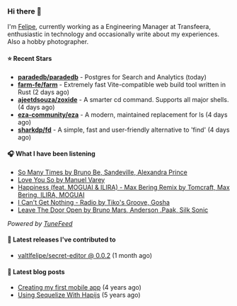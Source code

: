 ### Hi there 👋

I'm [Felipe](https://felipevm.com), currently working as a Engineering Manager at Transfeera, enthusiastic in technology and occasionally write about my experiences. Also a hobby photographer.

#### ⭐ Recent Stars
- **[paradedb/paradedb](https://github.com/paradedb/paradedb)** - Postgres for Search and Analytics (today)
- **[farm-fe/farm](https://github.com/farm-fe/farm)** - Extremely fast Vite-compatible web build tool written in Rust (2 days ago)
- **[ajeetdsouza/zoxide](https://github.com/ajeetdsouza/zoxide)** - A smarter cd command. Supports all major shells. (4 days ago)
- **[eza-community/eza](https://github.com/eza-community/eza)** - A modern, maintained replacement for ls (4 days ago)
- **[sharkdp/fd](https://github.com/sharkdp/fd)** - A simple, fast and user-friendly alternative to &#39;find&#39; (4 days ago)

#### 🎧 What I have been listening
- [So Many Times by Bruno Be, Sandeville, Alexandra Prince](https://open.spotify.com/track/0O98fmGZF3BwMP8d6ZSK0h)
- [Love You So by Manuel Varey](https://open.spotify.com/track/3wILe1tPSi2yYpgptC9tyj)
- [Happiness (feat. MOGUAI &amp; ILIRA) - Max Bering Remix by Tomcraft, Max Bering, ILIRA, MOGUAI](https://open.spotify.com/track/4Jst8JcUVEYWB33Ifu6Xjv)
- [I Can&#39;t Get Nothing - Radio by Tiko&#39;s Groove, Gosha](https://open.spotify.com/track/2loRALVpIwCGPgqykI6tPQ)
- [Leave The Door Open by Bruno Mars, Anderson .Paak, Silk Sonic](https://open.spotify.com/track/02VBYrHfVwfEWXk5DXyf0T)

_Powered by [TuneFeed](https://tunefeed.app?ref=valtlfelipe-gh-profile)_ 

#### 🚀 Latest releases I've contributed to


- [valtlfelipe/secret-editor @ 0.0.2](https://github.com/valtlfelipe/secret-editor/releases/tag/0.0.2) (1 month ago)

#### 📄 Latest blog posts
- [Creating my first mobile app](https://felipevm.com/posts/creating-my-first-mobile-app/) (4 years ago)
- [Using Sequelize With Hapijs](https://felipevm.com/posts/using-sequelize-with-hapijs/) (5 years ago)
